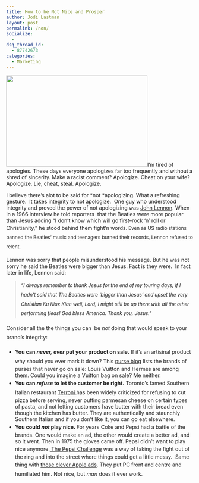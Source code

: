 ```yaml
---
title: How to be Not Nice and Prosper
author: Jodi Lastman
layout: post
permalink: /non/
socialize:
  - 
dsq_thread_id:
  - 87742673
categories:
  - Marketing
---
```

<a rel="attachment wp-att-2269" href="http://hypenotic.com/branding/2245/non/attachment/screen-shot-2010-04-20-at-2-36-35-pm"><img class="alignleft size-full wp-image-2269" title="Screen shot 2010-04-20 at 2.36.35 PM" src="http://hypenotic.com/wordpress/wp-content/uploads/2010/04/Screen-shot-2010-04-20-at-2.36.35-PM.png" alt="" width="380" height="245" /></a>I&#8217;m tired of apologies. These days everyone apologizes far too frequently and without a shred of sincerity. Make a racist comment? Apologize. Cheat on your wife? Apologize. Lie, cheat, steal. Apologize.

I believe there&#8217;s alot to be said for *not *apologizing. What a refreshing gesture.  It takes integrity to not apologize.  One guy who understood integrity and proved the power of not apologizing was [John Lennon][1]. When in a 1966 interview he told reporters  that the Beatles were more popular than Jesus adding &#8220;I don&#8217;t know which will go first&#8211;rock &#8216;n&#8217; roll or Christianity,&#8221; he stood behind them fight&#8217;n words<span style="color: #222222;"><span style="line-height: 25px; font-size: small;">. Even as US radio stations banned the Beatles&#8217; music and teenagers burned their records, Lennon refused to relent. </span></span>



Lennon was sorry that people misunderstood his message. But he was not sorry he said the Beatles were bigger than Jesus. Fact is they were.  In fact later in life, Lennon said:

> <span style="color: #222222;"><span style="line-height: 25px; font-size: small;"><em> &#8220;I always remember to thank Jesus for the end of my touring days; if I hadn&#8217;t said that The Beatles were &#8216;bigger than Jesus&#8217; and upset the very Christian Ku Klux Klan well, Lord, I might still be up there with all the other performing fleas! God bless America. Thank you, Jesus.&#8221;</em></span></span>

<span style="color: #222222; line-height: 25px;">Consider all the the things you can  be <em>not</em> doing that would speak to your brand&#8217;s integrity:</span>

*   <span style="color: #222222;"><span style="line-height: 25px;"><strong>You can <em>never, ever </em></strong><strong>put your product on sale.</strong> If it&#8217;s an artisinal product why should you ever mark it down? This <a href="http://forum.purseblog.com/handbags-and-purses/list-of-brands-that-never-go-on-sale-35118.html">purse blog</a> lists the brands of purses that never go on sale: Louis Vuitton and Hermes are among them. Could you imagine a Vuitton bag on sale? Me neither. </span></span>
*   <span style="color: #222222;"><span style="line-height: 25px;"><strong>You can <em>refuse </em></strong><strong>to let the customer be right.</strong> Toronto&#8217;s famed Southern Italian restaurant <a href="http://www.terroni.ca/">Terroni </a>has been widely criticized for refusing to cut pizza before serving, never putting parmesan cheese on certain types of pasta, and not letting customers have butter with their bread even though the kitchen has butter. They are authentically and staunchly Southern Italian and if you don&#8217;t like it, you can go eat elsewhere. </span></span>
*   <span style="color: #222222;"><span style="line-height: 25px;"><strong>You could <em>not </em>play nice. </strong>For years Coke and Pepsi had a battle of the brands. One would make an ad, the other would create a better ad, and so it went. Then in 1975 the gloves came off. Pepsi didn&#8217;t want to play nice anymore.<a href="http://en.wikipedia.org/wiki/Pepsi_Challenge"> The Pepsi Challenge</a> was a way of taking the fight out of the ring and into the street where things could get a little messy.  Same thing with <a href="http://www.youtube.com/watch?v=BpOvzGiheOM">those clever Apple ads</a>. They put PC front and centre and humiliated him. Not nice, but<em> man</em> does it ever work. </span></span>
<span style="color: #222222;"><span style="line-height: 25px;"><br /> </span></span></ul>

 [1]: http://en.wikipedia.org/wiki/John_Lennon